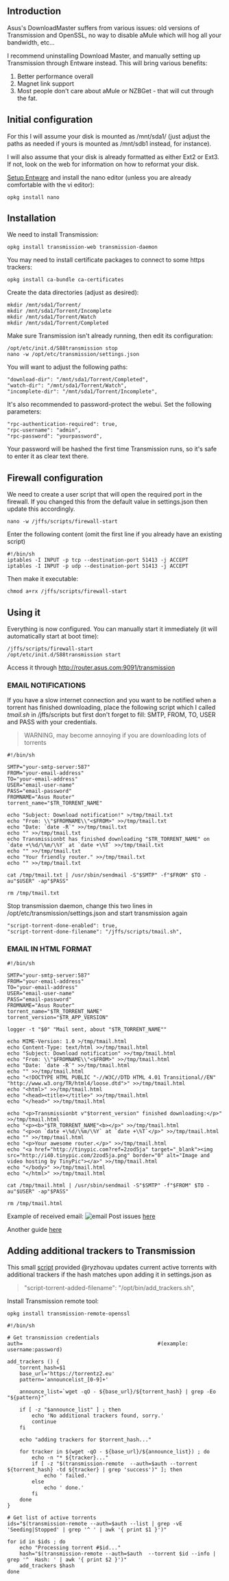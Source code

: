 ## Introduction
Asus's DownloadMaster suffers from various issues: old versions of Transmission and OpenSSL, no way to disable aMule which will hog all your bandwidth, etc...

I recommend uninstalling Download Master, and manually setting up Transmission through Entware instead.  This will bring various benefits:

1. Better performance overall
2. Magnet link support
3. Most people don't care about aMule or NZBGet - that will cut through the fat.

## Initial configuration
For this I will assume your disk is mounted as /mnt/sda1/ (just adjust the paths as needed if yours is mounted as /mnt/sdb1 instead, for instance).

I will also assume that your disk is already formatted as either Ext2 or Ext3.  If not, look on the web for information on how to reformat your disk.

[Setup Entware](https://github.com/RMerl/asuswrt-merlin.ng/wiki/Entware#the-easy-way) and install the nano editor (unless you are already comfortable with the vi editor):

```
opkg install nano
```

## Installation
We need to install Transmission:

```
opkg install transmission-web transmission-daemon
```

You may need to install certificate packages to connect to some https trackers:

```
opkg install ca-bundle ca-certificates
```



Create the data directories (adjust as desired):

```
mkdir /mnt/sda1/Torrent/
mkdir /mnt/sda1/Torrent/Incomplete
mkdir /mnt/sda1/Torrent/Watch
mkdir /mnt/sda1/Torrent/Completed
```

Make sure Transmission isn't already running, then edit its configuration:

```
/opt/etc/init.d/S88transmission stop
nano -w /opt/etc/transmission/settings.json
```
 
You will want to adjust the following paths:

```
"download-dir": "/mnt/sda1/Torrent/Completed",
"watch-dir": "/mnt/sda1/Torrent/Watch",
"incomplete-dir": "/mnt/sda1/Torrent/Incomplete",
```

It's also recommended to password-protect the webui.  Set the following parameters:

```
"rpc-authentication-required": true,
"rpc-username": "admin",
"rpc-password": "yourpassword",
```
Your password will be hashed the first time Transmission runs, so it's safe to enter it as clear text there.

## Firewall configuration
We need to create a user script that will open the required port in the firewall.  If you changed this from the default value in settings.json then update this accordingly.

```
nano -w /jffs/scripts/firewall-start
```

Enter the following content (omit the first line if you already have an existing script)
```
#!/bin/sh
iptables -I INPUT -p tcp --destination-port 51413 -j ACCEPT
iptables -I INPUT -p udp --destination-port 51413 -j ACCEPT
```

Then make it executable:

```
chmod a+rx /jffs/scripts/firewall-start
```

## Using it
Everything is now configured.  You can manually start it immediately (it will automatically start at boot time):

```
/jffs/scripts/firewall-start
/opt/etc/init.d/S88transmission start
```

Access it through http://router.asus.com:9091/transmission 
### EMAIL NOTIFICATIONS
If you have a slow internet connection and you want to be notified when a torrent has finished downloading, place the following script which I called _tmail.sh_ in /jffs/scripts but first don't forget to fill: SMTP, FROM, TO, USER and PASS with your credentials.

> WARNING, may become annoying if you are downloading lots of torrents

```
#!/bin/sh

SMTP="your-smtp-server:587"
FROM="your-email-address"
TO="your-email-address"
USER="email-user-name"
PASS="email-password"
FROMNAME="Asus Router"
torrent_name="$TR_TORRENT_NAME"

echo "Subject: Download notification!" >/tmp/tmail.txt
echo "From: \\"$FROMNAME\\"<$FROM>" >>/tmp/tmail.txt
echo "Date: `date -R`" >>/tmp/tmail.txt
echo "" >>/tmp/tmail.txt
echo Transmissionbt has finished downloading "$TR_TORRENT_NAME" on `date +\%d/\%m/\%Y` at `date +\%T` >>/tmp/tmail.txt
echo "" >>/tmp/tmail.txt
echo "Your friendly router." >>/tmp/tmail.txt
echo "" >>/tmp/tmail.txt

cat /tmp/tmail.txt | /usr/sbin/sendmail -S"$SMTP" -f"$FROM" $TO -au"$USER" -ap"$PASS"

rm /tmp/tmail.txt
```
Stop transmission daemon, change this two lines in /opt/etc/transmission/settings.json and start transmission again
```
"script-torrent-done-enabled": true, 
"script-torrent-done-filename": "/jffs/scripts/tmail.sh",
```
### EMAIL IN HTML FORMAT
```
#!/bin/sh

SMTP="your-smtp-server:587"
FROM="your-email-address"
TO="your-email-address"
USER="email-user-name"
PASS="email-password"
FROMNAME="Asus Router"
torrent_name="$TR_TORRENT_NAME"
torrent_version="$TR_APP_VERSION"

logger -t "$0" "Mail sent, about "$TR_TORRENT_NAME""

echo MIME-Version: 1.0 >/tmp/tmail.html
echo Content-Type: text/html >>/tmp/tmail.html
echo "Subject: Download notification" >>/tmp/tmail.html
echo "From: \\"$FROMNAME\\"<$FROM>" >>/tmp/tmail.html
echo "Date: `date -R`" >>/tmp/tmail.html
echo "" >>/tmp/tmail.html
echo "<!DOCTYPE HTML PUBLIC "-//W3C//DTD HTML 4.01 Transitional//EN" "http://www.w3.org/TR/html4/loose.dtd">" >>/tmp/tmail.html
echo "<html>" >>/tmp/tmail.html
echo "<head><title></title>" >>/tmp/tmail.html
echo "</head>" >>/tmp/tmail.html

echo "<p>Transmissionbt v"$torrent_version" finished downloading:</p>" >>/tmp/tmail.html
echo "<p><b>"$TR_TORRENT_NAME"<b></p>" >>/tmp/tmail.html
echo "<p>on `date +\%d/\%m/\%Y` at `date +\%T`</p>" >>/tmp/tmail.html
echo "" >>/tmp/tmail.html
echo "<p>Your awesome router.</p>" >>/tmp/tmail.html
echo "<a href="http://tinypic.com?ref=2zod5ja" target="_blank"><img src="http://i40.tinypic.com/2zod5ja.png" border="0" alt="Image and video hosting by TinyPic"></a>" >>/tmp/tmail.html
echo "</body>" >>/tmp/tmail.html
echo "</html>" >>/tmp/tmail.html

cat /tmp/tmail.html | /usr/sbin/sendmail -S"$SMTP" -f"$FROM" $TO -au"$USER" -ap"$PASS"

rm /tmp/tmail.html
```
Example of received email:
![email](http://i40.tinypic.com/2mi2is4.png)
Post issues [here](http://www.snbforums.com/threads/setting-up-transmission-through-entware.9202/)

Another guide [here](https://www.hqt.ro/transmission-on-asuswrt-routers-through-entware/)

## Adding additional trackers to Transmission
This small [script](https://github.com/DontBeAPadavan/add_trackers) provided @ryzhovau updates current active torrents with additional trackers if the hash matches upon adding it in settings.json as    
> "script-torrent-added-filename": "/opt/bin/add_trackers.sh",

Install Transmission remote tool:

```
opkg install transmission-remote-openssl
```

```
#!/bin/sh

# Get transmission credentials
auth=                                            #(example: username:password)

add_trackers () {
    torrent_hash=$1
    base_url='https://torrentz2.eu'
    pattern='announcelist_[0-9]+'

    announce_list=`wget -qO - ${base_url}/${torrent_hash} | grep -Eo "${pattern}"`

    if [ -z "$announce_list" ] ; then
        echo 'No additional trackers found, sorry.'
        continue
    fi

    echo "adding trackers for $torrent_hash..."

    for tracker in $(wget -qO - ${base_url}/${announce_list}) ; do
        echo -n "* ${tracker}..."
        if [ -z "$(transmission-remote  --auth=$auth --torrent ${torrent_hash} -td ${tracker} | grep 'success')" ]; then
            echo ' failed.'
        else
            echo ' done.'
        fi
    done
}

# Get list of active torrents
ids="$(transmission-remote --auth=$auth --list | grep -vE 'Seeding|Stopped' | grep '^ ' | awk '{ print $1 }')"

for id in $ids ; do
    echo "Processing torrent #$id..."
    hash="$(transmission-remote --auth=$auth  --torrent $id --info | grep '^  Hash: ' | awk '{ print $2 }')"
    add_trackers $hash
done
````